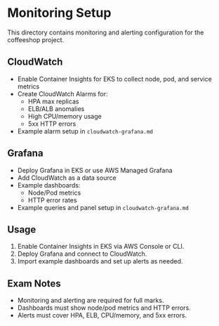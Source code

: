 # Monitoring Setup

This directory contains monitoring and alerting configuration for the coffeeshop project.

## CloudWatch
- Enable Container Insights for EKS to collect node, pod, and service metrics
- Create CloudWatch Alarms for:
  - HPA max replicas
  - ELB/ALB anomalies
  - High CPU/memory usage
  - 5xx HTTP errors
- Example alarm setup in `cloudwatch-grafana.md`

## Grafana
- Deploy Grafana in EKS or use AWS Managed Grafana
- Add CloudWatch as a data source
- Example dashboards:
  - Node/Pod metrics
  - HTTP error rates
- Example queries and panel setup in `cloudwatch-grafana.md`

## Usage
1. Enable Container Insights in EKS via AWS Console or CLI.
2. Deploy Grafana and connect to CloudWatch.
3. Import example dashboards and set up alerts as needed.

## Exam Notes
- Monitoring and alerting are required for full marks.
- Dashboards must show node/pod metrics and HTTP errors.
- Alerts must cover HPA, ELB, CPU/memory, and 5xx errors.
